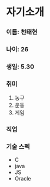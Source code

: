 # 자기소개

### 이름: 천태현
### 나이: 26
### 생일: 5.30
### 취미
1. 농구
2. 운동
3. 게임

### 직업

### 기술 스펙
- C
- java
- JS
- Oracle
